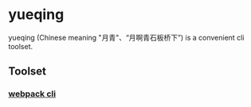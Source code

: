 # yueqing

yueqing (Chinese meaning "月青"、“月啊青石板桥下”) is a convenient cli toolset.

## Toolset
### [webpack cli](./packages/webpack/README.md)

